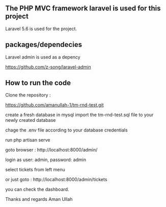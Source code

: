 

## The PHP MVC framework laravel is used for this project

Laravel 5.6 is used for the project.



## packages/dependecies
Laravel admin is used as a depency 

https://github.com/z-song/laravel-admin

## How to run the code

Clone the repository : 

https://github.com/amanullah-1/tm-rnd-test.git

create a  fresh database in mysql
import the tm-rnd-test.sql file to your newly created database

chage the .env file according to your database credentials

run php artisan serve

goto browser : http://localhost:8000/admin/

login as user: admin, password: admin

select tickets from left menu 

or just goto : http://localhost:8000/admin/tickets

you can check the dashboard.

Thanks and regards
Aman Ullah




